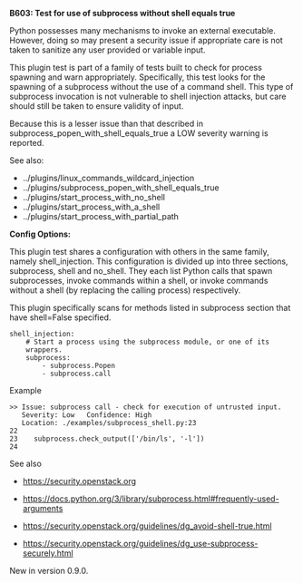 **B603: Test for use of subprocess without shell equals true**

Python possesses many mechanisms to invoke an external executable.
However, doing so may present a security issue if appropriate care is
not taken to sanitize any user provided or variable input.

This plugin test is part of a family of tests built to check for process
spawning and warn appropriately. Specifically, this test looks for the
spawning of a subprocess without the use of a command shell. This type
of subprocess invocation is not vulnerable to shell injection attacks,
but care should still be taken to ensure validity of input.

Because this is a lesser issue than that described in
subprocess\_popen\_with\_shell\_equals\_true a LOW severity warning is
reported.

See also:

-   ../plugins/linux\_commands\_wildcard\_injection
-   ../plugins/subprocess\_popen\_with\_shell\_equals\_true
-   ../plugins/start\_process\_with\_no\_shell
-   ../plugins/start\_process\_with\_a\_shell
-   ../plugins/start\_process\_with\_partial\_path

**Config Options:**

This plugin test shares a configuration with others in the same family,
namely shell\_injection. This configuration is divided up into three
sections, subprocess, shell and no\_shell. They each list Python calls
that spawn subprocesses, invoke commands within a shell, or invoke
commands without a shell (by replacing the calling process)
respectively.

This plugin specifically scans for methods listed in subprocess section
that have shell=False specified.

    shell_injection:
        # Start a process using the subprocess module, or one of its
        wrappers.
        subprocess:
            - subprocess.Popen
            - subprocess.call

Example  

<!-- -->

    >> Issue: subprocess call - check for execution of untrusted input.
       Severity: Low   Confidence: High
       Location: ./examples/subprocess_shell.py:23
    22
    23    subprocess.check_output(['/bin/ls', '-l'])
    24

See also

-   <https://security.openstack.org>

-   <https://docs.python.org/3/library/subprocess.html#frequently-used-arguments>

-   <https://security.openstack.org/guidelines/dg_avoid-shell-true.html>

-   <https://security.openstack.org/guidelines/dg_use-subprocess-securely.html>

New in version 0.9.0.
